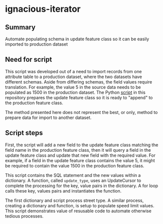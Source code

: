 # ignacious-iterator

## Summary
Automate populating schema in update feature class so it can be easily imported to production dataset

## Need for script
This script was developed out of a need to import records from one attribute table to a production dataset, where the two datasets have different schemas. Aside from differing schemas, the field values require translation. For example, the value 5 in the source data needs to be populated as 1500 in the production dataset. The Python [script](https://stackoverflow.com/questions/19314342/python-sqlalchemy-pass-parameters-in-connection-execute) in this repository prepares the update feature class so it is ready to "append" to the production feature class. 

The method presented here does not represent the best, or only, method to prepare data for import to another dataset. 

## Script steps

First, the script will add a new field to the update feature class matching the field name in the production feature class, then it will query a field in the update feature class and update that new field with the required value. For example, if a field in the update feature class contains the value 5, it might be required to contain the value 1500 in the production feature class.

This script contains the SQL statement and the new values within a dictionary. A function, called ```update_type```, uses an UpdateCursor to complete the processing for the key, value pairs in the dictionary.  A for loop calls these key, values pairs and instantiates the function.

The first dictionary and script process street type. A similar process, creating a dictionary and function, is setup to populate speed limit values. This script demonstrates value of resusable code to automate otherwise tedious processes.

